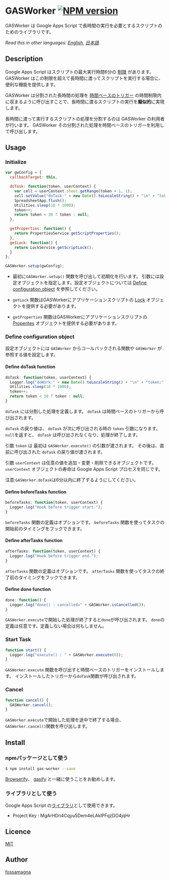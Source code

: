 GASWorker
[![NPM version][npm-image]][npm-url]
====

GASWorker は Google Apps Script で長時間の実行を必要とするスクリプトのためのライブラリです。

*Read this in other languages: [English](README.md), [日本語](README.ja.md).*

## Description

Google Apps Script はスクリプトの最大実行時間6分の [制限](https://developers.google.com/apps-script/guides/services/quotas#current_limitations) があります。
GASWorker はこの制限を超えて長時間に渡ってスクリプトを実行する場合に、便利な機能を提供します。

GASWorker は分割された長時間の処理を [時間ベースのトリガー](https://developers.google.com/apps-script/guides/triggers/installable#time-driven_triggers) の時間制限内に収まるように呼び出すことで、長時間に渡るスクリプトの実行を**擬似的**に実現します。

長時間に渡って実行するスクリプトの処理を分割するのは GASWorker の利用者が行います。
GASWorker その分割された処理を時間ベースのトリガーを利用して呼び出します。

## Usage

### Initialize

```javascript
var gwConfig = {
  callbackTarget: this,

  doTask: function(token, userContext) {
    var cell = userContext.sheet.getRange(token + 1, 1);
    cell.setValue("doTask:" + new Date().toLocaleString() + "\n" + "token:" + token);
    SpreadsheetApp.flush();
    Utilities.sleep(10 * 1000);
    token++;
    return token < 30 ? token : null;
  },

  getProperties: function() {
    return PropertiesService.getScriptProperties();
  },
  getLock: function() {
    return LockService.getScriptLock();
  }
};

GASWorker.setup(gwConfig);
```

* 最初に`GASWorker.setup()` 関数を呼び出して初期化を行います。
引数には設定オブジェクトを指定します。設定オブジェクトについては [Define configuration object](#configObject) を参照してください。

* `getLock` 関数はGASWorkerにアプリケーションスクリプトの [Lock](https://developers.google.com/apps-script/reference/lock/lock) オブジェクトを提供する必要があります。
* `getProperties` 関数はGASWorkerにアプリケーションスクリプトの [Properites](https://developers.google.com/apps-script/reference/properties/) オブジェクトを提供する必要があります。

### <a name="configObject"> Define configuration object

設定オブジェクトには `GASWorker` からコールバックされる関数や
 `GASWorker` が参照する値を設定します。

#### Define doTask function

```javascript
doTask: function(token, userContext) {
  Logger.log("doWork:" + new Date().toLocaleString() + "\n" + "token:" + token);
  Utilities.sleep(10 * 1000);
  token++;
  return token < 30 ? token : null;
}
```

`doTask` には分割した処理を定義します。
`doTask` は時間ベースのトリガーから呼び出されます。

`doTask` の戻り値は、 `doTask` が次に呼び出される時の `token` 引数になります。
`null`を返すと、 `doTask` は呼び出されなくなり、処理が終了します。

引数 `token` は 最初は `GASWorker.execute()` の引数が渡されます。
その後は、直前に呼び出された `doTask` の戻り値が渡されます。

引数 `userContext` は任意の値を追加・変更・削除できるオブジェクトです。
`userContext` オブジェクトの寿命は Google Apps Script
プロセスを同じです。

注意:`GASWorker.doTask`は6分以内に終了するようにしてください。

#### Define beforeTasks function

```javascript
beforeTasks: function(token, userContext) {
  Logger.log("Hook before trigger start.");
}
```

`beforeTasks` 関数の定義はオプションです。
`beforeTasks` 関数を使ってタスクの開始前のタイミングをフックできます。

#### Define afterTasks function

```javascript
afterTasks: function(token, userContext) {
  Logger.log("Hook before trigger end.");
}
```

`afterTasks` 関数の定義はオプションです。
`afterTasks` 関数を使ってタスクの終了前のタイミングをフックできます。

#### Define done function

```javascript
done: function() {
  Logger.log("done() : cancelled=" + GASWorker.isCancelled());
}
```

`GASWorker.execute`で開始した処理が終了すると`done`が呼び出されます。
`done`の定義は任意です。定義しない場合は何もしません。

### Start Task

```javascript
function start() {
  Logger.log("execute() : " + GASWorker.execute(0));
}
```

`GASWorker.execute` 関数を呼び出すと時間ベースのトリガーをインストールします。
インストールしたトリガーから`doTask`関数が呼び出されます。

### Cancel

```javascript
function cancel() {
  GASWorker.cancel();
}
```

`GASWorker.execute`で開始した処理を途中で終了する場合、
`GASWorker.cancel()`関数を呼び出します。

## Install

### npmパッケージとして使う

```sh
$ npm install gas-worker --save
```

[Browserify](http://browserify.org/ga)、 [gasify](https://www.npmjs.com/package/gasify) と一緒に使うことをお勧めします。

### ライブラリとして使う

Google Apps Script の[ライブラリ](https://developers.google.com/apps-script/guide_libraries)として使用できます。

* Project Key : MgArHDn4Cqyu5Dem4eLAklPFqzDO4jqHr

## Licence

[MIT](LICENCE.txt)

## Author

[fossamagna](https://github.com/fossamagna)

[npm-image]: https://badge.fury.io/js/gas-worker.svg
[npm-url]: https://npmjs.org/package/gas-worker
